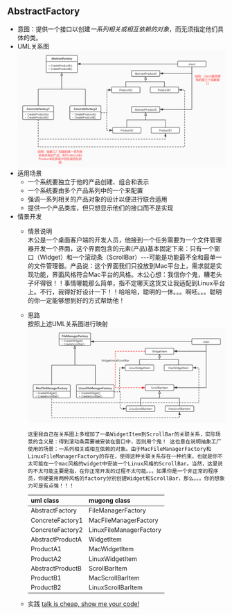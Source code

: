 ## AbstractFactory

- 意图：提供一个接口以创建*一系列相关或相互依赖的对象*，而无须指定他们具体的类。
- UML关系图
  ![avatar](./../source/AbstractFactory.jpg)
- 适用场景
  - 一个系统要独立于他的产品创建、组合和表示
  - 一个系统要由多个产品系列中的一个来配置
  - 强调一系列相关的产品对象的设计以便进行联合适用
  - 提供一个产品类库，但只想显示他们的接口而不是实现
- 情景开发
  - 情景说明  
    木公是一个桌面客户端的开发人员，他接到一个任务需要为一个文件管理器开发一个界面，这个界面包含的元素(产品)基本固定下来：只有一个窗口（Widget）和一个滚动条（ScrollBar）---可能是功能最不全和最单一的文件管理器。产品说：这个界面我们只投放到Mac平台上，需求就是实现功能，界面风格符合Mac平台的风格。木公心想：我信你个鬼，糟老头子坏得很！！事情哪能那么简单，指不定哪天这货又让我适配到Linux平台上。不行，我得好好设计一下！！哈哈哈，聪明的一休。。。啊呸。。。聪明的你一定能够想到好的方式帮助他！
  - 思路  
    按照上述UML关系图进行映射
    ![avatar](./../source/FileManagerFactory.jpg)

        这里我自己在关系图上多增加了一条WidgetItem到ScrollBar的关联关系，实际场景的含义是：得到滚动条需要被安装在窗口中，否则用个鬼！ 这也意在说明抽象工厂使用的场景：一系列相关或相互依赖的对象。由于MacFileManagerFactory和LinuxFileManagerFactory的存在，使得这种关联关系存在一种约束，也就是你不太可能在一个mac风格的widget中安装一个Linux风格的ScrollBar。当然，这里说的不太可能主要是指，在你正常开发的过程不太可能。。。如果你是一个非正常的程序员，你硬要用两种风格的factory分别创建Widget和ScrollBar，那么。。。你的想象力可是有点强！！！

    | uml class        | mugong class            |
    | ---------------- | ----------------------- |
    | AbstractFactory  | FileManagerFactory      |
    | ConcreteFactory1 | MacFileManagerFactory   |
    | ConcreteFactory2 | LinuxFileManagerFactory |
    | AbstractProductA | WidgetItem              |
    | ProductA1        | MacWidgetItem           |
    | ProductA2        | LinuxWidgetItem         |
    | AbstractProductB | ScrollBarItem           |
    | ProductB1        | MacScrollBarItem        |
    | ProductB2        | LinuxScrollBarItem      |

  - 实践 [talk is cheap, show me your code!](./AbstractFactory.cpp)

  